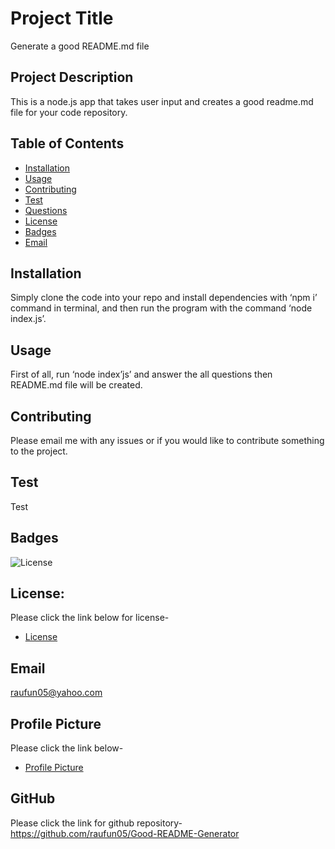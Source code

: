 # Project Title 
  Generate a good README.md file

## Project Description 
This is a node.js app that takes user input and creates a good readme.md file for your code repository.

## Table of Contents
* [Installation](#installation)
* [Usage](#usage)
* [Contributing](#contributing)
* [Test](#test)
* [Questions](#GitHub)
* [License](#license)
* [Badges](#badges)
* [Email](#email)

## Installation
Simply clone the code into your repo and install dependencies with ‘npm i’ command in terminal, and then run the program with the command ‘node index.js’. 

## Usage
First of all, run ‘node index’js’ and answer the all questions then README.md file will be created.

## Contributing
Please email me with any issues or if you would like to contribute something to the project.

## Test
Test


## Badges
![License](https://img.shields.io/badge/License-MIT-blue.svg "License Badge")


## License:
Please click the link below for license-
- [License](https://opensource.org/Licenses/MIT)

## Email
raufun05@yahoo.com

## Profile Picture
Please click the link below-
- [Profile Picture](https://drive.google.com/file/d/1NpqgzksgSEZZMUt_JVysgiVHqTJRNVYL/view?usp=sharing/[Picture](https://drive.google.com/file/d/1NpqgzksgSEZZMUt_JVysgiVHqTJRNVYL/view?usp=sharing/${data.question1))

## GitHub
Please click the link for github repository-
https://github.com/raufun05/Good-README-Generator

